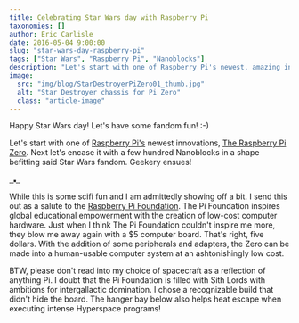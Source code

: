 ```yaml
---
title: Celebrating Star Wars day with Raspberry Pi
taxonomies: []
author: Eric Carlisle
date: 2016-05-04 9:00:00
slug: "star-wars-day-raspberry-pi"
tags: ["Star Wars", "Raspberry Pi", "Nanoblocks"]
description: "Let's start with one of Raspberry Pi's newest, amazing innovations. Add a few hundred Nanoblocks. Geekery ensues."
image:
  src: "img/blog/StarDestroyerPiZero01_thumb.jpg"
  alt: "Star Destroyer chassis for Pi Zero"
  class: "article-image"
---
```


Happy Star Wars day! Let's have some fandom fun! :-)

Let's start with one of [Raspberry Pi's](https://www.raspberrypi.org/) newest innovations, [The Raspberry Pi Zero](https://www.raspberrypi.org/products/pi-zero/). Next let's encase it with a few hundred Nanoblocks in a shape befitting said Star Wars fandom. Geekery ensues!
<!--more-->

<div class="image-gallery tmar3">
    <a title="the Zero requires a MiniHDMI cable for AV and USB cables for power and peripherals." href="/img/blog/StarDestroyerPiZero01.jpg">
      <img src="/img/blog/StarDestroyerPiZero01_thumb.jpg" alt="" />
    </a>
    <a title="Not having a GPIO header, the Zero can have an extremely small footprint." href="/img/blog/StarDestroyerPiZero02.jpg">
      <img src="/img/blog/StarDestroyerPiZero02_thumb.jpg" alt="" />
    </a>
    <a title="Like the Pi 2 and 3, the Zero uses a the micro SD for storage. Take a look between the engines." href="/img/blog/StarDestroyerPiZero03.jpg" alt="">
      <img class="img-responsive" style="margin: 0 auto; border: solid 2px #333" src="/img/blog/StarDestroyerPiZero03_thumb.jpg" alt="" />
    </a>
    <a title="The Zero uses a 2x20 pinout identical to models A+, B+, and 2B." href="/img/blog/StarDestroyerPiZero04.jpg">
      <img class="img-responsive" src="/img/blog/StarDestroyerPiZero04_thumb.jpg" alt="" />
    </a>
    <a title="Not having a GPIO header, a breakout can be made from either side of the board." href="/img/blog/StarDestroyerPiZero05.jpg">
      <img class="img-responsive" src="/img/blog/StarDestroyerPiZero05_thumb.jpg" alt="" />
    </a>
</div>

While this is some scifi fun and I am admittedly showing off a bit. I send this out as a salute to the [Raspberry Pi Foundation](https://www.raspberrypi.org).  The Pi Foundation inspires global educational empowerment with the creation of low-cost computer hardware. Just when I think The Pi Foundation couldn't inspire me more, they blow me away again with a $5 computer board. That's right, five dollars. With the addition of some peripherals and adapters, the Zero can be made into a human-usable computer system at an ashtonishingly low cost.

BTW, please don't read into my choice of spacecraft as a reflection of anything Pi. I doubt that the Pi Foundation is filled with Sith Lords with ambitions for intergallactic domination.  I chose a recognizable build that didn't hide the board. The hanger bay below also helps heat escape when executing intense Hyperspace programs!
